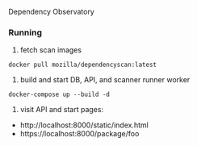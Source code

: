Dependency Observatory


### Running

1. fetch scan images


```console
docker pull mozilla/dependencyscan:latest
```

1. build and start DB, API, and scanner runner worker

```console
docker-compose up --build -d
```

1. visit API and start pages:

  * http://localhost:8000/static/index.html
  * https://localhost:8000/package/foo
